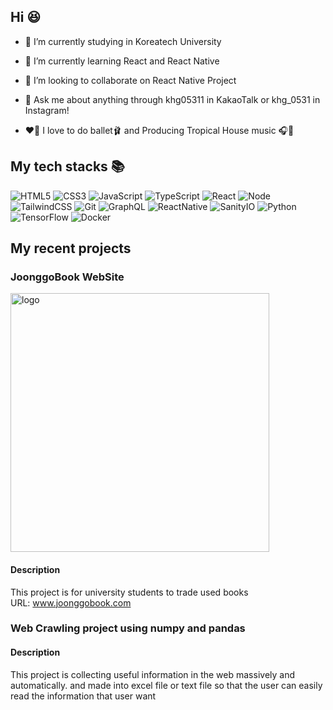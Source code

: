 ## Hi 😆
- 🔭 I’m currently studying in Koreatech University
- 🌱 I’m currently learning React and React Native
- 👯 I’m looking to collaborate on React Native Project
- 💬 Ask me about anything through khg05311 in KakaoTalk or khg_0531 in Instagram!

- ❤️‍🔥 I love to do ballet🩰 and Producing Tropical House music 🎧🎹


<h2> My tech stacks 📚 </h2>

![HTML5](https://img.shields.io/badge/-HTML5-F05032?style=for-the-badge&logo=html5&logoColor=ffffff)
![CSS3](https://img.shields.io/badge/-CSS3-007ACC?style=for-the-badge&logo=css3)
![JavaScript](https://img.shields.io/badge/-JavaScript-%23F7DF1C?style=for-the-badge&logo=javascript&logoColor=000000&labelColor=%23F7DF1C&color=%23FFCE5A)
![TypeScript](https://img.shields.io/badge/-TypeScript-%23F7DF1C?style=for-the-badge&logo=typescript&logoColor=blue&labelColor=white&color=skyblue)
![React](https://img.shields.io/badge/-React-222222?style=for-the-badge&logo=react)
![Node](https://img.shields.io/badge/-Nodejs-43853d?style=for-the-badge&logo=Node.js&logoColor=white)
![TailwindCSS](https://img.shields.io/badge/-tailwindCSS-skyblue?style=for-the-badge&logo=tailwindcss)
![Git](https://img.shields.io/badge/-Git-F05032?style=for-the-badge&logo=git&logoColor=ffffff)
![GraphQL](https://img.shields.io/badge/-GraphQL-purple?style=for-the-badge&logo=graphql)
![ReactNative](https://img.shields.io/badge/-ReactNative-white?style=for-the-badge&logo=react)
![SanityIO](https://img.shields.io/badge/-sanity.io-orange?style=for-the-badge&logo=)
![Python](https://img.shields.io/badge/-Python-red?style=for-the-badge&logo=python&labelColor=yellow)
![TensorFlow](https://img.shields.io/badge/-TensorFlow-orange?style=for-the-badge&logo=tensorflow&labelColor=white)
![Docker](https://img.shields.io/badge/-Docker-blue?style=for-the-badge&logo=docker&labelColor=white)




## My recent projects

### JoonggoBook WebSite

<img class='text-center' width="414" alt="logo" src="https://user-images.githubusercontent.com/72393144/189475542-10bf9186-9257-45d7-9561-905e6b28e23f.png"> <br/>

#### Description 
This project is for university students to trade used books <br/>
URL: www.joonggobook.com 


### Web Crawling project using numpy and pandas

#### Description
This project is collecting useful information in the web  massively and automatically. 
and made into excel file or text file so that the user can easily read the information that user want
